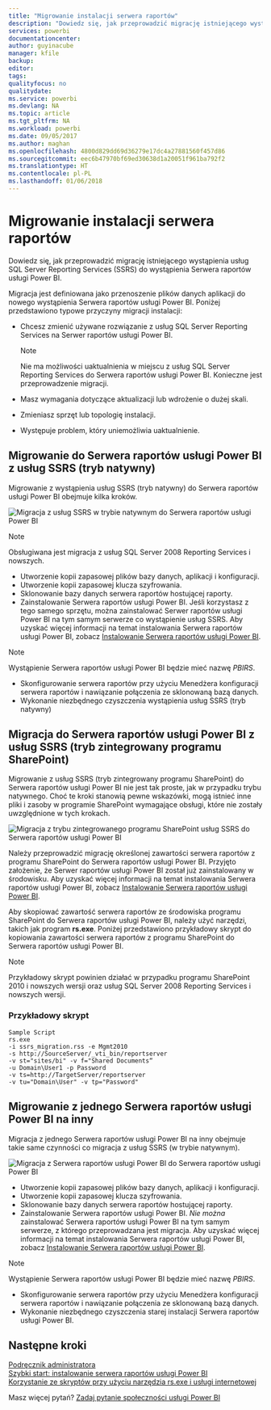 ```yaml
---
title: "Migrowanie instalacji serwera raportów"
description: "Dowiedz się, jak przeprowadzić migrację istniejącego wystąpienia usług SQL Server Reporting Services do wystąpienia Serwera raportów usługi Power BI."
services: powerbi
documentationcenter: 
author: guyinacube
manager: kfile
backup: 
editor: 
tags: 
qualityfocus: no
qualitydate: 
ms.service: powerbi
ms.devlang: NA
ms.topic: article
ms.tgt_pltfrm: NA
ms.workload: powerbi
ms.date: 09/05/2017
ms.author: maghan
ms.openlocfilehash: 4800d829dd69d36279e17dc4a27881560f457d86
ms.sourcegitcommit: eec6b47970bf69ed30638d1a20051f961ba792f2
ms.translationtype: HT
ms.contentlocale: pl-PL
ms.lasthandoff: 01/06/2018
---
```

# <a name="migrate-a-report-server-installation"></a>Migrowanie instalacji serwera raportów
Dowiedz się, jak przeprowadzić migrację istniejącego wystąpienia usług SQL Server Reporting Services (SSRS) do wystąpienia Serwera raportów usługi Power BI.

Migracja jest definiowana jako przenoszenie plików danych aplikacji do nowego wystąpienia Serwera raportów usługi Power BI. Poniżej przedstawiono typowe przyczyny migracji instalacji:

* Chcesz zmienić używane rozwiązanie z usług SQL Server Reporting Services na Serwer raportów usługi Power BI.
  
  > [!NOTE]
  > Nie ma możliwości uaktualnienia w miejscu z usług SQL Server Reporting Services do Serwera raportów usługi Power BI. Konieczne jest przeprowadzenie migracji.
  > 
  > 
* Masz wymagania dotyczące aktualizacji lub wdrożenie o dużej skali.
* Zmieniasz sprzęt lub topologię instalacji.
* Występuje problem, który uniemożliwia uaktualnienie.

## <a name="migrating-to-power-bi-report-server-from-ssrs-native-mode"></a>Migrowanie do Serwera raportów usługi Power BI z usług SSRS (tryb natywny)
Migrowanie z wystąpienia usług SSRS (tryb natywny) do Serwera raportów usługi Power BI obejmuje kilka kroków.

![](media/migrate-report-server/migrate-from-ssrs-native.png "Migracja z usług SSRS w trybie natywnym do Serwera raportów usługi Power BI")

> [!NOTE]
> Obsługiwana jest migracja z usług SQL Server 2008 Reporting Services i nowszych.
> 
> 

* Utworzenie kopii zapasowej plików bazy danych, aplikacji i konfiguracji.
* Utworzenie kopii zapasowej klucza szyfrowania.
* Sklonowanie bazy danych serwera raportów hostującej raporty.
* Zainstalowanie Serwera raportów usługi Power BI. Jeśli korzystasz z tego samego sprzętu, można zainstalować Serwer raportów usługi Power BI na tym samym serwerze co wystąpienie usług SSRS. Aby uzyskać więcej informacji na temat instalowania Serwera raportów usługi Power BI, zobacz [Instalowanie Serwera raportów usługi Power BI](install-report-server.md).

> [!NOTE]
> Wystąpienie Serwera raportów usługi Power BI będzie mieć nazwę *PBIRS*.
> 
> 

* Skonfigurowanie serwera raportów przy użyciu Menedżera konfiguracji serwera raportów i nawiązanie połączenia ze sklonowaną bazą danych.
* Wykonanie niezbędnego czyszczenia wystąpienia usług SSRS (tryb natywny)

## <a name="migration-to-power-bi-report-server-from-ssrs-sharepoint-integrated-mode"></a>Migracja do Serwera raportów usługi Power BI z usług SSRS (tryb zintegrowany programu SharePoint)
Migrowanie z usług SSRS (tryb zintegrowany programu SharePoint) do Serwera raportów usługi Power BI nie jest tak proste, jak w przypadku trybu natywnego. Choć te kroki stanowią pewne wskazówki, mogą istnieć inne pliki i zasoby w programie SharePoint wymagające obsługi, które nie zostały uwzględnione w tych krokach.

![](media/migrate-report-server/migrate-from-ssrs-sharepoint.png "Migracja z trybu zintegrowanego programu SharePoint usług SSRS do Serwera raportów usługi Power BI")

Należy przeprowadzić migrację określonej zawartości serwera raportów z programu SharePoint do Serwera raportów usługi Power BI. Przyjęto założenie, że Serwer raportów usługi Power BI został już zainstalowany w środowisku. Aby uzyskać więcej informacji na temat instalowania Serwera raportów usługi Power BI, zobacz [Instalowanie Serwera raportów usługi Power BI](install-report-server.md).

Aby skopiować zawartość serwera raportów ze środowiska programu SharePoint do Serwera raportów usługi Power BI, należy użyć narzędzi, takich jak program **rs.exe**. Poniżej przedstawiono przykładowy skrypt do kopiowania zawartości serwera raportów z programu SharePoint do Serwera raportów usługi Power BI.

> [!NOTE]
> Przykładowy skrypt powinien działać w przypadku programu SharePoint 2010 i nowszych wersji oraz usług SQL Server 2008 Reporting Services i nowszych wersji.
> 
> 

### <a name="sample-script"></a>Przykładowy skrypt
```
Sample Script
rs.exe
-i ssrs_migration.rss -e Mgmt2010
-s http://SourceServer/_vti_bin/reportserver
-v st="sites/bi" -v f="Shared Documents“
-u Domain\User1 -p Password
-v ts=http://TargetServer/reportserver
-v tu="Domain\User" -v tp="Password"
```

## <a name="migrateing-from-one-power-bi-report-server-to-another"></a>Migrowanie z jednego Serwera raportów usługi Power BI na inny
Migracja z jednego Serwera raportów usługi Power BI na inny obejmuje takie same czynności co migracja z usług SSRS (w trybie natywnym).

![](media/migrate-report-server/migrate-from-pbirs.png "Migracja z Serwera raportów usługi Power BI do Serwera raportów usługi Power BI")

* Utworzenie kopii zapasowej plików bazy danych, aplikacji i konfiguracji.
* Utworzenie kopii zapasowej klucza szyfrowania.
* Sklonowanie bazy danych serwera raportów hostującej raporty.
* Zainstalowanie Serwera raportów usługi Power BI. *Nie można* zainstalować Serwera raportów usługi Power BI na tym samym serwerze, z którego przeprowadzana jest migracja. Aby uzyskać więcej informacji na temat instalowania Serwera raportów usługi Power BI, zobacz [Instalowanie Serwera raportów usługi Power BI](install-report-server.md).

> [!NOTE]
> Wystąpienie Serwera raportów usługi Power BI będzie mieć nazwę *PBIRS*.
> 
> 

* Skonfigurowanie serwera raportów przy użyciu Menedżera konfiguracji serwera raportów i nawiązanie połączenia ze sklonowaną bazą danych.
* Wykonanie niezbędnego czyszczenia starej instalacji Serwera raportów usługi Power BI.

## <a name="next-steps"></a>Następne kroki
[Podręcznik administratora](admin-handbook-overview.md)  
[Szybki start: instalowanie serwera raportów usługi Power BI](quickstart-install-report-server.md)  
[Korzystanie ze skryptów przy użyciu narzędzia rs.exe i usługi internetowej](https://docs.microsoft.com/sql/reporting-services/tools/script-with-the-rs-exe-utility-and-the-web-service)

Masz więcej pytań? [Zadaj pytanie społeczności usługi Power BI](https://community.powerbi.com/)

